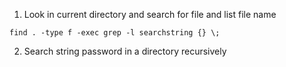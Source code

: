 1. Look in current directory and search for file and list file name

`find . -type f -exec grep -l searchstring {} \;`

2. Search string password in a directory recursively
